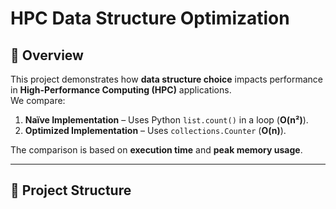 # HPC Data Structure Optimization

## 📌 Overview
This project demonstrates how **data structure choice** impacts performance in **High-Performance Computing (HPC)** applications.  
We compare:
1. **Naïve Implementation** – Uses Python `list.count()` in a loop (**O(n²)**).
2. **Optimized Implementation** – Uses `collections.Counter` (**O(n)**).

The comparison is based on **execution time** and **peak memory usage**.

---

## 📂 Project Structure
